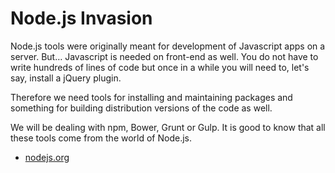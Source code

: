 Node.js Invasion
================

Node.js tools were originally meant for development of Javascript apps on a
server. But… Javascript is needed on front-end as well. You do not have to write
hundreds of lines of code but once in a while you will need to, let's say,
install a jQuery plugin.

Therefore we need tools for installing and maintaining packages and something
for building distribution versions of the code as well.

We will be dealing with npm, Bower, Grunt or Gulp. It is good to know that all
these tools come from the world of Node.js.

-   [nodejs.org](<https://nodejs.org/>)
